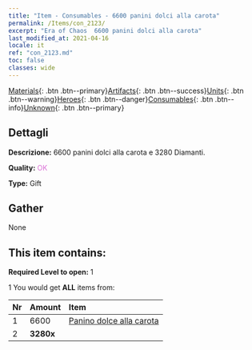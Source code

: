```yaml
---
title: "Item - Consumables - 6600 panini dolci alla carota"
permalink: /Items/con_2123/
excerpt: "Era of Chaos  6600 panini dolci alla carota"
last_modified_at: 2021-04-16
locale: it
ref: "con_2123.md"
toc: false
classes: wide
---
```

 [Materials](/it/Items/){: .btn .btn--primary}[Artifacts](/it/Items/Artifacts/){: .btn .btn--success}[Units](/it/Items/Units/){: .btn .btn--warning}[Heroes](/it/Items/Heroes/){: .btn .btn--danger}[Consumables](/it/Items/Consumables/){: .btn .btn--info}[Unknown](/it/Items/Unknown/){: .btn .btn--primary}

## Dettagli
 **Descrizione:** 6600 panini dolci alla carota e 3280 Diamanti.

 **Quality:** <span style="color: #DA70D6">OK</span>

 **Type:** Gift

## Gather

  None

## This item contains:

 **Required Level to open:** 1

 1 You would get **ALL** items  from:

  | Nr | Amount |     Item    |
  |:---|:-------|:------------|
  | 1 | 6600 | [Panino dolce alla carota](/it/Items/con_2119/) |  | 
  | 2 |  **3280x** | <i class="fas fa-gem"/> |  | 
